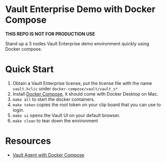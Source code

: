 # Vault Enterprise Demo with Docker Compose 

**THIS REPO IS NOT FOR PRODUCTION USE**

Stand up a 3 nodes Vault Enterprise demo environment quickly using Docker compose.

# Quick Start
1. Obtain a Vault Enterprise license, put the license file with the name `vault.hclic` under `docker-compose/vault/vault_s*`
2. Install [Docker Compose](https://docs.docker.com/compose/install/#install-compose), it should come with Docker Desktop on Mac.
3. `make all` to start the docker containers.
4.  `make token` copies the root token on your clip board that you can use to login.
5.  `make ui` opens the Vault UI on your default browser.
6. `make clean` to tear down the environment

# Resources

- [Vault Agent with Docker Compose](https://gitlab.com/kawsark/vault-agent-docker/)